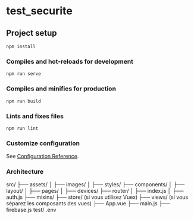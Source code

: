 # test_securite

## Project setup
```
npm install
```

### Compiles and hot-reloads for development
```
npm run serve
```

### Compiles and minifies for production
```
npm run build
```

### Lints and fixes files
```
npm run lint
```

### Customize configuration
See [Configuration Reference](https://cli.vuejs.org/config/).


### Architecture 

src/
  ├── assets/
  │     ├── images/
  │     ├── styles/
  ├── components/
  │     ├── layout/
  │     ├── pages/
  │     ├── devices/
  ├── router/
  │     ├── index.js
  │     ├── auth.js
  ├── mixins/
  ├── store/ (si vous utilisez Vuex)
  ├── views/ (si vous séparez les composants des vues)
  ├── App.vue
  ├── main.js
  ├── firebase.js
test/
.env
